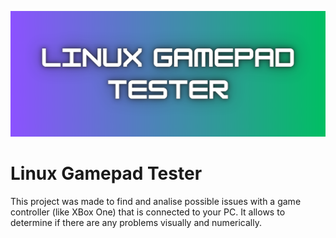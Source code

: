 <p align="center">
  <img src="readmeBanner.png" width="650" title="logo">
</p>

# Linux Gamepad Tester

This project was made to find and analise possible issues with a game controller (like XBox One) that is connected to your PC. It allows to determine if there are any problems visually and numerically.
